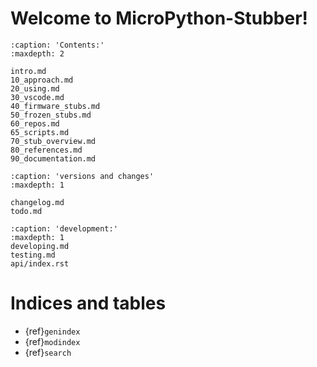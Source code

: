 
# Welcome to MicroPython-Stubber!

```{toctree}
:caption: 'Contents:'
:maxdepth: 2

intro.md
10_approach.md
20_using.md
30_vscode.md
40_firmware_stubs.md
50_frozen_stubs.md
60_repos.md
65_scripts.md
70_stub_overview.md
80_references.md
90_documentation.md
```

```{toctree}
:caption: 'versions and changes'
:maxdepth: 1

changelog.md
todo.md

```

```{toctree}
:caption: 'development:'
:maxdepth: 1
developing.md
testing.md
api/index.rst
```

# Indices and tables

- {ref}`genindex`
- {ref}`modindex`
- {ref}`search`
